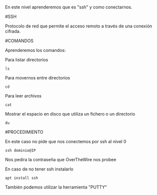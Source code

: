 En este nivel aprenderemos que es "ssh" y como conectarnos.

#SSH

Protocolo de red que permite el acceso remoto a través de una conexión cifrada.

#COMANDOS

Aprenderemos los comandos:

Para listar directorios
```
ls
```
Para movernos entre directorios
```
cd
```
Para leer archivos
```
cat
```
Mostrar el espacio en disco que utiliza un fichero o un directorio
```
du
```
#PROCEDIMIENTO

En este caso no pide que nos conectemos por ssh al nivel 0

```
ssh dominio@IP
```
Nos pedira la contraseña que OverTheWire nos probee

En caso de no tener ssh instalarlo
```
apt install ssh
```
También podemos utilizar la herramienta "PUTTY"

